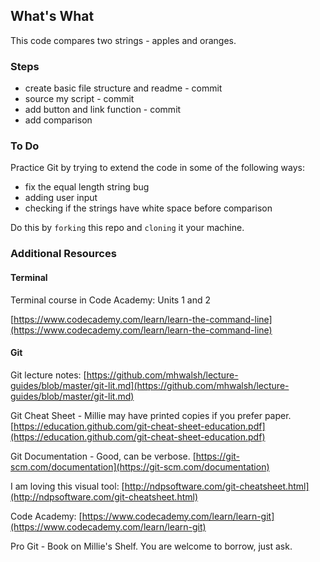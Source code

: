 
## What's What
This code compares two strings - apples and oranges.

### Steps
- create basic file structure and readme - commit
- source my script - commit
- add button and link function - commit
- add comparison


### To Do
Practice Git by trying to extend the code in some of the following ways:

- fix the equal length string bug
- adding user input
- checking if the strings have white space before comparison

Do this by ```forking``` this repo and ```cloning``` it your machine.


### Additional Resources

#### Terminal
Terminal course in Code Academy: Units 1 and 2

[https://www.codecademy.com/learn/learn-the-command-line](https://www.codecademy.com/learn/learn-the-command-line)

#### Git

Git lecture notes: [https://github.com/mhwalsh/lecture-guides/blob/master/git-lit.md](https://github.com/mhwalsh/lecture-guides/blob/master/git-lit.md)

Git Cheat Sheet - Millie may have printed copies if you prefer paper.
[https://education.github.com/git-cheat-sheet-education.pdf](https://education.github.com/git-cheat-sheet-education.pdf)

Git Documentation - Good, can be verbose. [https://git-scm.com/documentation](https://git-scm.com/documentation)

I am loving this visual tool: [http://ndpsoftware.com/git-cheatsheet.html](http://ndpsoftware.com/git-cheatsheet.html)

Code Academy: [https://www.codecademy.com/learn/learn-git](https://www.codecademy.com/learn/learn-git)

Pro Git - Book on Millie's Shelf. You are welcome to borrow, just ask.
